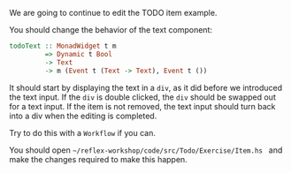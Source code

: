 We are going to continue to edit the TODO item example.

You should change the behavior of the text component:
```haskell
todoText :: MonadWidget t m
         => Dynamic t Bool
         -> Text
         -> m (Event t (Text -> Text), Event t ())
```

It should start by displaying the text in a `div`, as it did before we introduced the text input.
If the `div` is double clicked, the `div` should be swapped out for a text input.
If the item is not removed, the text input should turn back into a div when the editing is completed.

Try to do this with a `Workflow` if you can.

You should open
`~/reflex-workshop/code/src/Todo/Exercise/Item.hs `
and make the changes required to make this happen.

